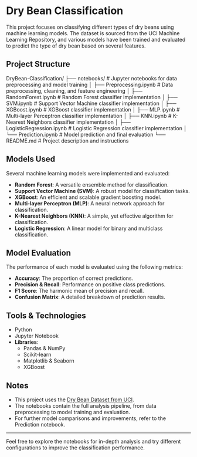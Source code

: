# Dry Bean Classification

This project focuses on classifying different types of dry beans using machine learning models. The dataset is sourced from the UCI Machine Learning Repository, and various models have been trained and evaluated to predict the type of dry bean based on several features.

## Project Structure

DryBean-Classification/
├── notebooks/                # Jupyter notebooks for data preprocessing and model training
│   ├── Preprocessing.ipynb   # Data preprocessing, cleaning, and feature engineering
│   ├── RandomForest.ipynb    # Random Forest classifier implementation
│   ├── SVM.ipynb             # Support Vector Machine classifier implementation
│   ├── XGBoost.ipynb         # XGBoost classifier implementation
│   ├── MLP.ipynb             # Multi-layer Perceptron classifier implementation
│   ├── KNN.ipynb             # K-Nearest Neighbors classifier implementation
│   ├── LogisticRegression.ipynb # Logistic Regression classifier implementation
│   └── Prediction.ipynb      # Model prediction and final evaluation
└── README.md                 # Project description and instructions


## Models Used

Several machine learning models were implemented and evaluated:

- **Random Forest**: A versatile ensemble method for classification.
- **Support Vector Machine (SVM)**: A robust model for classification tasks.
- **XGBoost**: An efficient and scalable gradient boosting model.
- **Multi-layer Perceptron (MLP)**: A neural network approach for classification.
- **K-Nearest Neighbors (KNN)**: A simple, yet effective algorithm for classification.
- **Logistic Regression**: A linear model for binary and multiclass classification.

## Model Evaluation

The performance of each model is evaluated using the following metrics:

- **Accuracy**: The proportion of correct predictions.
- **Precision & Recall**: Performance on positive class predictions.
- **F1 Score**: The harmonic mean of precision and recall.
- **Confusion Matrix**: A detailed breakdown of prediction results.

## Tools & Technologies

- Python
- Jupyter Notebook
- **Libraries**:
  - Pandas & NumPy
  - Scikit-learn
  - Matplotlib & Seaborn
  - XGBoost

## Notes

- This project uses the [Dry Bean Dataset from UCI](https://archive.ics.uci.edu/dataset/602/dry+bean+dataset).
- The notebooks contain the full analysis pipeline, from data preprocessing to model training and evaluation.
- For further model comparisons and improvements, refer to the Prediction notebook.

---

Feel free to explore the notebooks for in-depth analysis and try different configurations to improve the classification performance.
